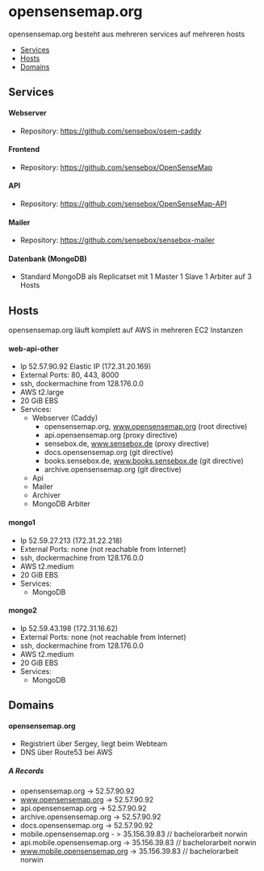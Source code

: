 # opensensemap.org

opensensemap.org besteht aus mehreren services auf mehreren hosts

- [Services](#services)
- [Hosts](#hosts)
- [Domains](#domains)

## Services
#### Webserver
- Repository: https://github.com/sensebox/osem-caddy

#### Frontend
- Repository: https://github.com/sensebox/OpenSenseMap

#### API
- Repository: https://github.com/sensebox/OpenSenseMap-API

#### Mailer
- Repository: https://github.com/sensebox/sensebox-mailer

#### Datenbank (MongoDB)
- Standard MongoDB als Replicatset mit 1 Master 1 Slave 1 Arbiter auf 3 Hosts

## Hosts
opensensemap.org läuft komplett auf AWS in mehreren EC2 Instanzen

#### web-api-other
- Ip 52.57.90.92 Elastic IP (172.31.20.169)
- External Ports: 80, 443, 8000
- ssh, dockermachine from 128.176.0.0
- AWS t2.large
- 20 GiB EBS
- Services:
  - Webserver (Caddy)
    - opensensemap.org, www.opensensemap.org (root directive)
    - api.opensensemap.org (proxy directive)
    - sensebox.de, www.sensebox.de (proxy directive)
    - docs.opensensemap.org (git directive)
    - books.sensebox.de, www.books.sensebox.de (git directive)
    - archive.opensensemap.org (git directive)
  - Api
  - Mailer
  - Archiver
  - MongoDB Arbiter
  
#### mongo1
- Ip 52.59.27.213 (172.31.22.218)
- External Ports: none (not reachable from Internet)
- ssh, dockermachine from 128.176.0.0
- AWS t2.medium
- 20 GiB EBS
- Services:
  - MongoDB 

#### mongo2
- Ip 52.59.43.198 (172.31.16.62)
- External Ports: none (not reachable from Internet)
- ssh, dockermachine from 128.176.0.0
- AWS t2.medium
- 20 GiB EBS
- Services:
  - MongoDB

## Domains
#### opensensemap.org
- Registriert über Sergey, liegt beim Webteam
- DNS über Route53 bei AWS

##### A Records
- opensensemap.org -> 52.57.90.92
- www.opensensemap.org -> 52.57.90.92
- api.opensensemap.org -> 52.57.90.92
- archive.opensensemap.org -> 52.57.90.92
- docs.opensensemap.org -> 52.57.90.92
- mobile.opensensemap.org - > 35.156.39.83 // bachelorarbeit norwin
- api.mobile.opensensemap.org -> 35.156.39.83 // bachelorarbeit norwin
- www.mobile.opensensemap.org -> 35.156.39.83 // bachelorarbeit norwin
